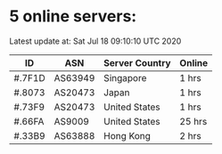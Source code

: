 # 5 online servers:

Latest update at: Sat Jul 18 09:10:10 UTC 2020

| ID | ASN | Server Country | Online |
| -- | --- | -------------- | ------ |
| #.7F1D | AS63949 | Singapore | 1 hrs |
| #.8073 | AS20473 | Japan | 1 hrs |
| #.73F9 | AS20473 | United States | 1 hrs |
| #.66FA | AS9009 | United States | 25 hrs |
| #.33B9 | AS63888 | Hong Kong | 2 hrs |

